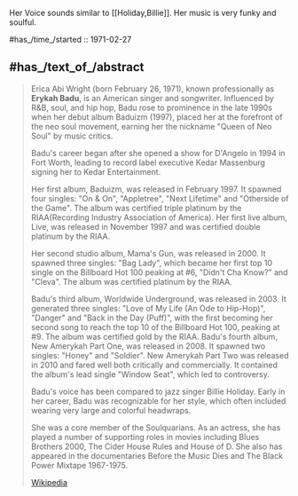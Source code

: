 ﻿---
aliases:
- "Erykah Badu"
---

Her Voice sounds similar to [[Holiday,Billie]]. 
Her music is very funky and soulful. 

#has_/time_/started :: 1971-02-27 

## #has_/text_of_/abstract 

> Erica Abi Wright (born February 26, 1971), known professionally as **Erykah Badu**, 
> is an American singer and songwriter. 
> Influenced by R&B, soul, and hip hop, Badu rose to prominence in the late 1990s 
> when her debut album Baduizm (1997), placed her at the forefront of the neo soul movement, 
> earning her the nickname "Queen of Neo Soul" by music critics.
>
> Badu's career began after she opened a show for D'Angelo in 1994 in Fort Worth, 
> leading to record label executive Kedar Massenburg signing her to Kedar Entertainment. 
> 
> Her first album, Baduizm, was released in February 1997. 
> It spawned four singles: "On & On", "Appletree", "Next Lifetime" and "Otherside of the Game". 
> The album was certified triple platinum by the RIAA(Recording Industry Association of America). 
> Her first live album, Live, was released in November 1997 and was certified double platinum by the RIAA.
>
> Her second studio album, Mama's Gun, was released in 2000. 
> It spawned three singles: 
> "Bag Lady", which became her first top 10 single on the Billboard Hot 100 peaking at #6, 
> "Didn't Cha Know?" and "Cleva". 
> The album was certified platinum by the RIAA. 
> 
> Badu's third album, Worldwide Underground, was released in 2003. It generated three singles: 
> "Love of My Life (An Ode to Hip-Hop)", "Danger" and "Back in the Day (Puff)", 
> with the first becoming her second song to reach the top 10 of the Billboard Hot 100, 
> peaking at #9. 
> The album was certified gold by the RIAA. 
> Badu's fourth album, New Amerykah Part One, was released in 2008. 
> It spawned two singles: "Honey" and "Soldier". 
> New Amerykah Part Two was released in 2010 and fared well both critically and commercially. 
> It contained the album's lead single "Window Seat", which led to controversy.
>
> Badu's voice has been compared to jazz singer Billie Holiday. 
> Early in her career, Badu was recognizable for her style, 
> which often included wearing very large and colorful headwraps. 
> 
> She was a core member of the Soulquarians. 
> As an actress, she has played a number of supporting roles in movies 
> including Blues Brothers 2000, The Cider House Rules and House of D. 
> She also has appeared in the documentaries Before the Music Dies 
> and The Black Power Mixtape 1967-1975.
>
> [Wikipedia](https://en.wikipedia.org/wiki/Erykah%20Badu)


